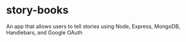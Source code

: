 # story-books
An app that allows users to tell stories using Node, Express, MongoDB, Handlebars, and Google OAuth
